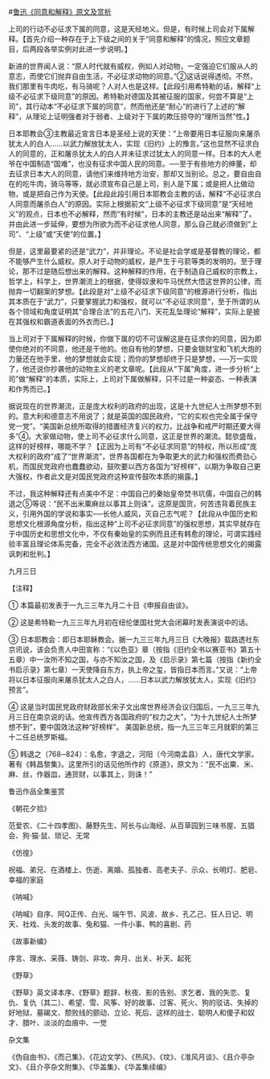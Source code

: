 #[鲁迅《同意和解释》原文及赏析](https://www.vrrw.net/wx/8178.html)

上司的行动不必征求下属的同意，这是天经地义。但是，有时候上司会对下属解释。【首先介绍一种存在于上下级之间的关于“同意和解释”的情况，照应文章题目，后两段各举实例对此进一步说明。】

新进的世界闻人说：“原人时代就有威权，例如人对动物，一定强迫它们服从人的意志，而使它们抛弃自由生活，不必征求动物的同意。”②这话说得透彻。不然，我们那里有牛肉吃，有马骑呢？人对人也是这样。【此段引用希特勒的话，解释“上级不必征求下级同意”的原因。希特勒对德国及其被征服的国家，何尝不算是“上司”，其行动本“不必征求下属的同意”，然而他还是“耐心”的进行了上述的“解释”，从理论上证明强者对于弱者、上级对于下属的欺压掠夺的“理所当然”性。】



日本耶教会③主教最近宣言日本是圣经上说的天使：“上帝要用日本征服向来屠杀犹太人的白人……以武力解放犹太人，实现《旧约》上的豫言。”这也显然不征求白人的同意的，正和屠杀犹太人的白人并未征求过犹太人的同意一样。日本的大人老爷在中国制造“国难”，也没有征求中国人民的同意。──至于有些地方的绅董，却去征求日本大人的同意，请他们来维持地方治安，那却又当别论。总之，要自由自在的吃牛肉，骑马等等，就必须宣布自己是上司，别人是下属；或是把人比做动物，或是把自己作为天使。【此段此段引用日本耶教会主教的话，解释“不必征求白人同意而屠杀白人”的原因。实际上根据前文“上级不必征求下级同意”是“天经地义”的观点，日本也不必解释，然而“有时候”，日本的主教还是站出来“解释”了。并由此进一步延伸，要想为所欲为而不必征求他人同意，那么自己就必须做到“上司”、“上级”或“天使”的位置。】

但是，这里最要紧的还是“武力”，并非理论。不论是社会学或是基督教的理论，都不能够产生什么威权。原人对于动物的威权，是产生于弓箭等类的发明的。至于理论，那不过是随后想出来的解释。这种解释的作用，在于制造自己威权的宗教上，哲学上，科学上，世界潮流上的根据，使得奴隶和牛马恍然大悟这世界的公律，而抛弃一切翻案的梦想。【此段是对“上级不必征求下级同意”的根源进行分析，指出其本质在于“武力”，只要掌握武力和强权，就可以“不必征求同意”，至于所谓的从各个领域和角度证明其“合理合法”的五花八门、天花乱坠理论“解释”，实际上是披在其强权和霸道表面的外衣而已。】

当上司对于下属解释的时候，你做下属的切不可误解这是在征求你的同意，因为即使你绝对的不同意，他还是干他的。他自有他的梦想，只要金银财宝和飞机大炮的力量还在他手里，他的梦想就会实现；而你的梦想却终于只是梦想，──万一实现了，他还说你抄袭他的动物主义的老文章呢。【此段从“下属”角度，进一步分析“上司”做“解释”的本质，实际上，上司对下属做解释，只不过是一种姿态、一种表演和作秀而已。】

据说现在的世界潮流，正是庞大权利的政府的出现，这是十九世纪人士所梦想不到的。意大利和德意志不用说了；就是英国的国民政府，“它的实权也完全属于保守党一党”。“美国新总统所取得的措置经济复兴的权力，比战争和戒严时期还要大得多”④。大家做动物，使上司不必征求什么同意，这正是世界的潮流。懿欤盛哉，这样的好榜样，哪能不学？【正因为上司有“不必征求同意”的特权，所以形成“庞大权利的政府”成了“世界潮流”，世界各国都在为争取更大的武力和强权而费劲心机，而国民党政府也蠢蠢欲动，鼓吹要以西方各国为“好榜样”，以期为争取自己更大强权，作者此文是对国民党政府这种宣传鼓吹本质的揭露。】

不过，我这种解释还有点美中不足：中国自己的秦始皇帝焚书坑儒，中国自己的韩退之⑤等说：“民不出米粟麻丝以事其上则诛”。这原是国货，何苦违背着民族主义，引用外国的学说和事实──长他人威风，灭自己志气呢？【此段从中国历史和思想文化根源角度分析，指出这种“上司不必征求同意”的强权思想，其实早就存在于中国历史和思想文化中，不仅有秦始皇的实例而且还有韩愈的理论，可谓实践经验丰富且理论体系完备，完全不必效法西方诸国。这是对中国传统思想文化的揭露讽刺和批判。】

九月三日





【注释】

① 本篇最初发表于一九三三年九月二十日《申报自由谈》。

② 这是希特勒一九三三年九月初在纽伦堡国社党大会闭幕时发表演说中的话。

③ 日本耶教会：即日本耶稣教会。据一九三三年九月三日《大晚报》载路透社东京讯说，该会负责人中田宣称：“《以色亚》章（按指《旧约全书以赛亚书》第五十五章）中一汝所不知之国，与亦不知汝之国，及《启示录》第七篇（按指《新约全书启示录》第七章）一天使降自东方，执上帝之玺，皆指日本而言。”又说：“上帝将以日本征服向来屠杀犹太人之白人，……日本以武力解放犹太人，实现《旧约》预言”。

④ 这是当时国民党政府财政部长宋子文出席世界经济会议归国后，一九三三年九月三日在南京说的话。他宣传西方各国政府的“权力之大”，“为十九世纪人士所梦想不到”，要中国效法这种“好榜样”。 美国新总统，指一九三三年三月就职的第三十二任总统罗斯福。

⑤ 韩退之（768─824）：名愈，字退之，河阳（今河南孟县）人，唐代文学家。著有《韩昌黎集》。这里所引的话见他所作的《原道》，原文为：“民不出粟、米、麻、丝，作器皿，通货财，以事其上，则诛！”

鲁迅作品全集鉴赏

《朝花夕拾》

范爱农、《二十四孝图》、藤野先生、阿长与山海经、从百草园到三味书屋、五猖会、狗·猫·鼠、琐记、无常

《仿徨》

祝福、弟兄、在酒楼上、伤逝、离婚、孤独者、高老夫子、示众、长明灯、肥皂、幸福的家庭

《呐喊》

《呐喊》自序、阿Q正传、白光、端午节、风波、故乡、孔乙己、狂人日记、明天、社戏、头发的故事、兔和猫、一件小事、鸭的喜剧、药

《故事新编》

序言、理水、采薇、铸剑、非攻、奔月、出关、补天、起死

《野草》

《野草》英文译本序、《野草》题辞、秋夜、影的告别、求乞者、我的失恋、复仇、复仇〔其二〕、希望、雪、风筝、好的故事、过客、死火、狗的驳诘、失掉的好地狱、墓碣文、颓败线的颤动、立论、死后、这样的战士、聪明人和傻子和奴才、腊叶、淡淡的血痕中、一觉

杂文集

《伪自由书》、《而己集》、《花边文学》、《热风》、《坟》、《准风月谈》、《且介亭杂文》、《且介亭杂文附集》、《华盖集》、《华盖集续编》

